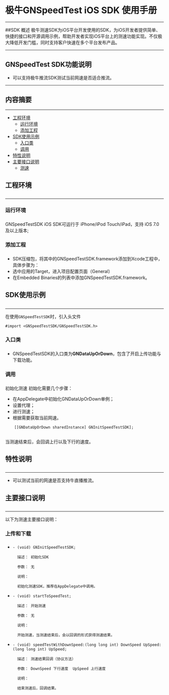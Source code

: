# 极牛GNSpeedTest iOS SDK 使用手册
***
##SDK 概述
极牛测速SDK为iOS平台开发使用的SDK，为iOS开发者提供简单、快捷的接口和开源调用示例，帮助开发者实现iOS平台上的测速功能实现。不仅极大降低开发门槛，同时支持客户快速在多个平台发布产品。
***

## GNSpeedTest SDK功能说明
- 可以支持极牛推流SDK测试当前网速是否适合推流。
***

## 内容摘要
---
- [工程环境](#1)
	* [运行环境](#1.1)
	* [添加工程](#1.2)
- [SDK使用示例](#2)
	* [入口类](#2.1)
	* [调用](#2.2)
- [特性说明](#3)
- [主要接口说明](#4)
	* [测速](#4.1)
	
## 工程环境<h2 id = "1">
---
### 运行环境<h3 id = "1.1">
GNSpeedTestSDK iOS SDK可运行于 iPhone/iPod Touch/iPad，支持 iOS 7.0 及以上版本; 
### 添加工程<h3 id = "1.2">
- SDK压缩包，将其中的GNSpeedTestSDK.framework添加到Xcode工程中，具体步骤为：
- 选中应用的Target，进入项目配置页面（General）
- 在Embedded Binaries的列表中添加GNSpeedTestSDK.framework。

## SDK使用示例<h2 id="2">
***
在使用`GNSpeedTestSDK`时，引入头文件

	#import <GNSpeedTestSDK/GNSpeedTestSDK.h>
	
### 入口类<h3 id = "2.1">
- GNSpeedTestSDK的入口类为**GNDataUpOrDown**，包含了开启上传功能与下载功能。

### 调用<h3 id = "2.2">
初始化测速 初始化需要几个步骤：

- 在AppDelegate中初始化GNDataUpOrDown单例；
- 设置代理；
- 进行测速；
- 根据需要获取当前网速。

```
    [[GNDataUpOrDown sharedInstance] GNInitSpeedTestSDK];
 
```

当测速结束后，会回调上行以及下行的速度。
	  
## 特性说明<h2 id = "3">
***
- 可以测试当前的网速是否支持牛直播推流。

## 主要接口说明<h2 id = "4">
***
以下为测速主要接口说明：


### 上传和下载<h3 id = "4.1">
- `- (void) GNInitSpeedTestSDK;`

		描述： 初始化SDK

		参数： 无

		说明：

    	初始化测速SDK，推荐在AppDelegate中调用。
    	
- `- (void) startToSpeedTest;`

		描述： 开始测速

		参数： 无

		说明：

    	开始测速，当测速结束后，会以回调的形式获得测速结果。
    	
- `- (void) speedTestWithDownSpeed:(long long int) DownSpeed UpSpeed:(long long int) UpSpeed;`

		描述： 测速结果回调（协议方法）

		参数： DownSpeed 下行速度  UpSpeed 上行速度

		说明：

    	结束测速后，回调结果。
